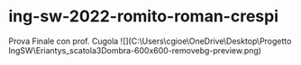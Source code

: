 # ing-sw-2022-romito-roman-crespi
Prova Finale con prof. Cugola
![](C:\Users\cgioe\OneDrive\Desktop\Progetto IngSW\Eriantys_scatola3Dombra-600x600-removebg-preview.png)

